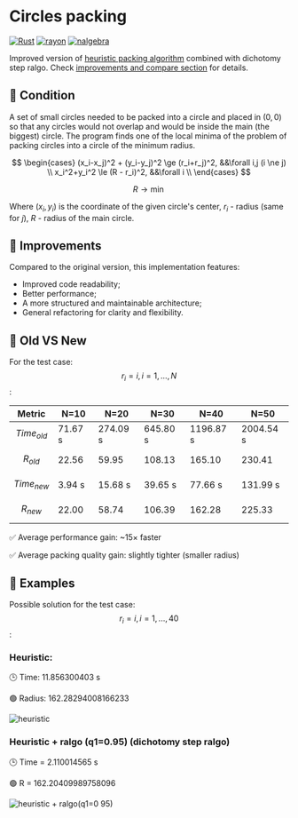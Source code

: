 # Circles packing

[![Rust](https://img.shields.io/badge/Rust-orange?logo=rust)](https://www.rust-lang.org/)
[![rayon](https://img.shields.io/badge/rayon-1.10.0-4B8BBE?logo=rust)](https://crates.io/crates/rayon)
[![nalgebra](https://img.shields.io/badge/nalgebra-0.33.2-FF6F61?logo=rust)](https://crates.io/crates/nalgebra)

Improved version of [heuristic packing algorithm](https://github.com/bzadorozhnyi/circles-packing) combined with dichotomy step ralgo. Check [improvements and compare section](#improvements) for details.

## 📐 Condition

A set of small circles needed to be packed into a circle and placed in $(0, 0)$ so that any circles would not overlap and would be inside the main (the biggest) circle. The program finds one of the local minima of the problem of packing circles into a circle of the minimum radius.

$$
\begin{cases}
  (x_i-x_j)^2 + (y_i-y_j)^2 \ge (r_i+r_j)^2, &&\forall i,j (i \ne j) \\
  x_i^2+y_i^2 \le (R - r_i)^2, &&\forall i \\
\end{cases}
$$

$$
R \to \min
$$

Where $(x_i, y_i)$ is the coordinate of the given circle's center, $r_i$ - radius (same for $j$), $R$ - radius of the main circle.

## 🚀 Improvements

Compared to the original version, this implementation features:
- Improved code readability;
- Better performance;
- A more structured and maintainable architecture;
- General refactoring for clarity and flexibility.

## 🔁 Old VS New

For the test case: $$r_i = i, i = 1, ..., N$$:

<div align="center">

| Metric     | N=10     | N=20     | N=30     | N=40     | N=50     |
|------------|----------|----------|----------|----------|----------|
| $$Time_{old}$$   | 71.67 s  | 274.09 s | 645.80 s | 1196.87 s| 2004.54 s|
| $$R_{old}$$      | 22.56    | 59.95    | 108.13   | 165.10   | 230.41   |
| $$Time_{new}$$   | 3.94 s   | 15.68 s  | 39.65 s  | 77.66 s  | 131.99 s |
| $$R_{new}$$      | 22.00    | 58.74    | 106.39   | 162.28   | 225.33   |

</div>

✅ Average performance gain: ~15× faster

✅ Average packing quality gain: slightly tighter (smaller radius)

## 🧪 Examples

Possible solution for the test case: $$r_i = i, i = 1, ..., 40$$:

### Heuristic:

🕒 Time: 11.856300403 s

🟢 Radius: 162.28294008166233

<img alt="heuristic" src="https://github.com/user-attachments/assets/989e8372-96a3-4df8-b4ad-d4ccd19bc70d" />

### Heuristic + ralgo (q1=0.95) (dichotomy step ralgo)

🕒 Time = 2.110014565 s

🟢 R = 162.20409989758096

<img alt="heuristic + ralgo(q1=0 95)" src="https://github.com/user-attachments/assets/087e5257-1404-4d5d-a34c-f5359a838845" />
